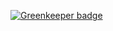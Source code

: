 
[![Greenkeeper badge](https://badges.greenkeeper.io/zanjs/y-mugg-v2.svg)](https://greenkeeper.io/)

